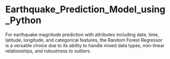 # Earthquake_Prediction_Model_using_Python
 For earthquake magnitude prediction with attributes including date, time, latitude, longitude, and categorical features, the Random Forest Regressor is a versatile choice due to its ability to handle mixed data types, non-linear relationships, and robustness to outliers.
